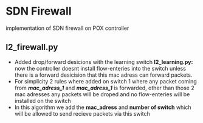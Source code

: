 # SDN Firewall
implementation of SDN firewall on POX controller

## l2_firewall.py
* Added drop/forward desicions with the learning switch **l2_learning.py:** now the controller doesnt install flow-enteries into the  switch unless there is a forward desicision that this mac adress can forward packets.   
* For simplicity 2 rules where added on switch 1 where any packet coming from ***mac_adress_1*** and ***mac_adress_1*** is forwarded, other than those 2 mac adresses any packets will be droped and no flow-enteries will be installed on the switch   
* In this algorithm we add the **mac_adress** and **number of switch** which will be allowed to send recieve packets via this switch
